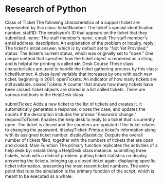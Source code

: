 # Research of Python
Class of Ticket
The following characteristics of a support ticket are represented by this class:
ticketNumber: The ticket's special identification number.
staffID: The employee's ID that appears on the ticket that they submitted.
name: The staff member's name.
email: The staff member's email address.
description: An explanation of the problem or inquiry.
reply: The ticket's initial answer, which is by default set to "Not Yet Provided."
status: The ticket's current status, which was originally set to "open."
One unique method that specifies how the ticket object is rendered as a string and is helpful for printing is called __str__. 
Desk Course
These class characteristics are used to handle the ticket gathering process by this class:
ticketNumber: A class-level variable that increases by one with each new ticket, beginning in 2001.
openTickets: An indicator of how many tickets are still available.
closedTickets: A counter that shows how many tickets have been closed.
ticket objects are stored in a list called tickets.
There are various methods in the HelpDesk class:

submitTicket: Adds a new ticket to the list of tickets and creates it. It automatically generates a response, closes the case, and updates the counts if the description includes the phrase "Password change."
respondToTicket: Enables the help desk to reply to a ticket that is currently open. The ticket is closed and the counters are updated if the ticket relates to changing the password.
displayTicket: Prints a ticket's information along with its assigned ticket number.
displayStatistics: Outputs the overall number of tickets filed, together with the numbers of tickets that are open and closed.
Main Function
The primary function replicates the activities of a help desk by:
establishing a HelpDesk class instance.
submitting three tickets, each with a distinct problem.
putting ticket statistics on display.
answering the tickets.
bringing up a closed ticket again.
displaying specific ticket information.
presenting the most recent ticket numbers.
The entry point that runs the simulation is the primary function of the script, which is meant to be executed as a whole.
